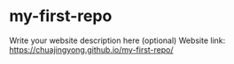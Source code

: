 # my-first-repo

Write your website description here (optional)
Website link: https://chuajingyong.github.io/my-first-repo/
